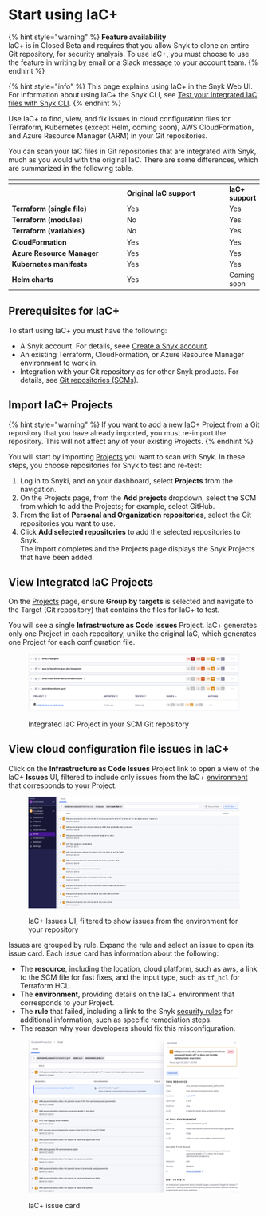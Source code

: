 # Start using IaC+

{% hint style="warning" %}
**Feature availability**\
IaC+ is in Closed Beta and requires that you allow Snyk to clone an entire Git repository, for security analysis. To use IaC+, you must choose to use the feature in writing by email or a Slack message to your account team.
{% endhint %}

{% hint style="info" %}
This page explains using IaC+ in the Snyk Web UI. For information about using IaC+ the Snyk CLI, see [Test your Integrated IaC files with Snyk CLI](../snyk-iac+/test-your-iac-files-with-the-snyk-cli.md).
{% endhint %}

Use IaC+ to find, view, and fix issues in cloud configuration files for Terraform, Kubernetes (except Helm, coming soon), AWS CloudFormation, and Azure Resource Manager (ARM) in your Git repositories.

You can scan your IaC files in Git repositories that are integrated with Snyk, much as you would with the original IaC. There are some differences, which are summarized in the following table.

<table data-header-hidden><thead><tr><th width="271"></th><th width="261.3333333333333"></th><th></th></tr></thead><tbody><tr><td></td><td><strong>Original IaC support</strong></td><td><strong>IaC+ support</strong></td></tr><tr><td><strong>Terraform (single file)</strong></td><td>Yes</td><td>Yes</td></tr><tr><td><strong>Terraform (modules)</strong></td><td>No</td><td>Yes</td></tr><tr><td><strong>Terraform (variables)</strong></td><td>No</td><td>Yes</td></tr><tr><td><strong>CloudFormation</strong></td><td>Yes</td><td>Yes</td></tr><tr><td><strong>Azure Resource Manager</strong></td><td>Yes</td><td>Yes</td></tr><tr><td><strong>Kubernetes manifests</strong></td><td>Yes</td><td>Yes</td></tr><tr><td><strong>Helm charts</strong></td><td>Yes</td><td>Coming soon</td></tr></tbody></table>

## Prerequisites for IaC+

To start using IaC+ you must have the following:

* A Snyk account. For details, seee [Create a Snyk account](../../getting-started/quickstart/create-a-snyk-account/).
* An existing Terraform, CloudFormation, or Azure Resource Manager environment to work in.
* Integration with your Git repository as for other Snyk products. For details, see [Git repositories (SCMs)](../../integrations/git-repository-scm-integrations/).

## Import IaC+ Projects

{% hint style="warning" %}
If you want to add a new IaC+ Project from a Git repository that you have already imported, you must re-import the repository. This will not affect any of your existing Projects.
{% endhint %}

You will start by importing [Projects](../../manage-issues/snyk-projects/) you want to scan with Snyk. In these steps, you choose repositories for Snyk to test and re-test:

1. Log in to Snyki, and on your dashboard, select **Projects** from the navigation.
2. On the Projects page, from the **Add projects** dropdown, select the SCM from which to add the Projects; for example, select GitHub.
3. From the list of **Personal and Organization repositories**, select the Git repositories you want to use.
4. Click **Add selected repositories** to add the selected repositories to Snyk.\
   The import completes and the Projects page displays the Snyk Projects that have been added.

## View Integrated IaC Projects

On the [Projects](../../manage-issues/snyk-projects/) page, ensure **Group by targets** is selected and navigate to the Target (Git repository) that contains the files for IaC+ to test.

You will see a single **Infrastructure as Code issues** Project. IaC+ generates only one Project in each repository, unlike the original IaC, which generates one Project for each configuration file.

<figure><img src="../../.gitbook/assets/Screenshot 2023-05-07 at 3.57.30 PM.png" alt="Integrated IaC Project in your SCM Git repository"><figcaption><p>Integrated IaC Project in your SCM Git repository</p></figcaption></figure>

## View cloud configuration file issues in IaC+

Click on the **Infrastructure as Code Issues** Project link to open a view of the IaC+ **Issues** UI, filtered to include only issues from the IaC+ [environment](../snyk-iac+/key-concepts-in-iac+.md#environments) that corresponds to your Project.

<figure><img src="../../.gitbook/assets/Screenshot 2023-05-07 at 4.04.13 PM.png" alt=".IaC+ Issues UI, filtered to show issues from the environment for your repository"><figcaption><p>IaC+ Issues UI, filtered to show issues from the environment for your repository</p></figcaption></figure>

Issues are grouped by rule. Expand the rule and select an issue to open its issue card. Each issue card has information about the following:

* The **resource**, including the location, cloud platform, such as aws, a link to the SCM file for fast fixes, and the input type, such as `tf_hcl` for Terraform HCL.
* The **environment**, providing details on the IaC+ environment that corresponds to your Project.
* The **rule** that failed, including a link to the Snyk [security rules](https://security.snyk.io/rules/cloud/) for additional information, such as specific remediation steps.
* The reason why your developers should fix this misconfiguration.

<figure><img src="../../.gitbook/assets/Screenshot 2023-05-07 at 4.09.40 PM.png" alt="IaC+ issue card"><figcaption><p>IaC+ issue card</p></figcaption></figure>
